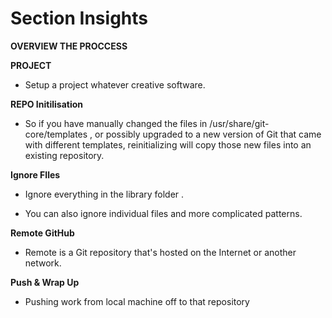 # Section Insights

**OVERVIEW THE PROCCESS**

**PROJECT**

- Setup a project whatever creative software. 

**REPO Initilisation**

- So if you have manually changed the files in /usr/share/git-core/templates , or possibly upgraded to a new version of Git that came with different templates, reinitializing will copy those new files into an existing repository.

**Ignore FIles**

- Ignore everything in the library folder .

- You can also ignore individual files and more complicated patterns.

**Remote GitHub**

- Remote is a Git repository that's hosted on the Internet or another network. 

**Push & Wrap Up**

- Pushing work from local machine off to that repository
